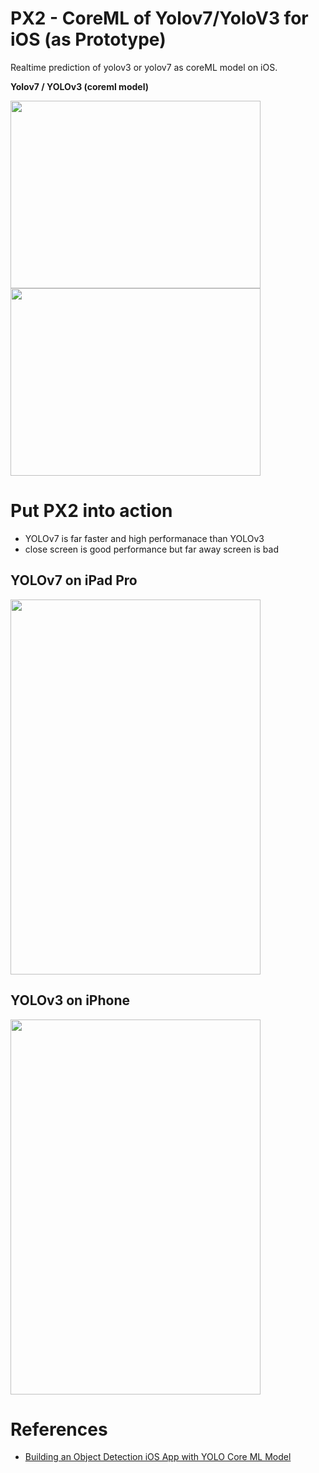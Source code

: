 # PX2 - CoreML of Yolov7/YoloV3 for iOS (as Prototype)

Realtime prediction of yolov3 or yolov7 as coreML model on iOS.

<b> Yolov7  / YOLOv3 (coreml model)</b>

<img src="https://user-images.githubusercontent.com/48679574/196462304-ccce0fbd-719d-424c-89af-d72bd7a679ef.png" width="400" height="300"/><img src="https://user-images.githubusercontent.com/48679574/196468100-27230cee-94df-4421-8d70-7c8ecad9926b.png" width="400" height="300"/>

# Put PX2 into action 

- YOLOv7 is far faster and high performanace than YOLOv3
- close screen is good performance but far away screen is bad 

## YOLOv7 on iPad Pro 

<img src="https://user-images.githubusercontent.com/48679574/196466414-aba56943-5e22-4f45-a589-a57a3a962032.gif" width="400" height="600"/>

## YOLOv3 on iPhone

<img src="https://user-images.githubusercontent.com/48679574/196463797-f4e5cfa2-f178-4902-b99c-be4016a19025.gif" width="400" height="600"/>


# References
- [Building an Object Detection iOS App with YOLO Core ML Model](https://www.codeproject.com/Articles/5286805/Building-an-Object-Detection-iOS-App-with-YOLO-Cor)
